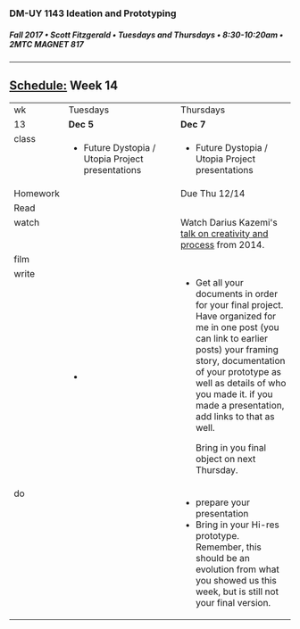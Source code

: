 ### DM-UY 1143 Ideation and Prototyping
##### Fall 2017 • Scott Fitzgerald • Tuesdays and Thursdays • 8:30-10:20am • 2MTC MAGNET 817

---
## [Schedule:](schedule.md) Week 14

<table>
<tr>
<td>wk</td>
<td>Tuesdays</td>
<td>Thursdays</td>
</tr>
<tr>
<td valign="top">13</td>
<td valign="top" width="48%"><strong>Dec  5</strong></td>
<td valign="top" width="48%"><strong>Dec  7</strong></td>
</tr>
<tr>
<td valign="top">class</td>
<td valign="top"><!-- Tuesday-->
<ul><li>Future Dystopia / Utopia Project presentations</li></ul>
</td>
<!-- 2nd column class -->
<td valign="top" width="48%">
<!-- Thursday class  -->
<ul><li>Future Dystopia / Utopia Project presentations</li></ul>
</td>
</tr>
<!-- Homework -->
<tr>
<td valign="top">Homework</td>
<td></td>
<td>Due  Thu  12/14</td>
</tr>
<!-- read -->
<tr><td valign="top">Read</td>
<td>

<!-- readings for Thurs-->
</td>
<td>
<!-- Readings for Mon-->
</td>
</tr>
<!-- watch -->
<tr>
  <td valign="top">watch</td>
  <td><!-- Due wed this week -->
</td>
  <td><!-- Due next monday -->
  Watch Darius Kazemi's <a href=https://youtu.be/l_F9jxsfGCw>talk on creativity and process</a> from 2014.
</td>
</tr>
<!-- film -->
<tr>
<td valign="top">film</td>
<td><!-- Due wed this week -->
</td>
<td><!-- Due next monday -->
</td>
</tr>
<!-- write -->
<tr>
<td valign="top">write</td>
<td><!-- Due wed this week -->
<ul>
<li></li>
</ul>
</td>
<td>
<!-- Due Mon next week -->
<ul><li>Get all your documents in order for your final project. Have organized for me in one post (you can link to earlier posts) your framing story, documentation of your prototype as well as details of who you made it. if you made a presentation, add links to that as well.

Bring in you final object on next Thursday.</li>
</ul>
</td>
</tr>
<!-- do -->
<tr>
  <td valign="top">do</td>
  <td>
<!-- Due wed this week -->
</td>
  <td>
  <ul><li>prepare your presentation</li>
  <li>Bring in your Hi-res prototype. Remember, this should be an evolution from what you showed us this week, but is still not your final version. </li></ul>
  <!-- Due Mon next week -->
</td>
</table>